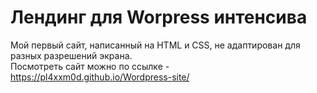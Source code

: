 # Лендинг для Worpress интенсива

Мой первый сайт, написанный на HTML и CSS, не адаптирован для разных разрешений экрана.
<br>
Посмотреть сайт можно по ссылке - https://pl4xxm0d.github.io/Wordpress-site/

